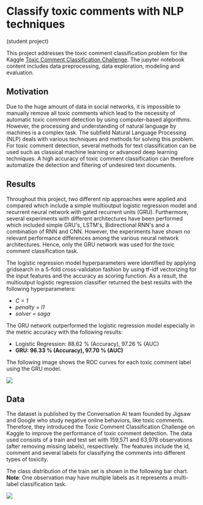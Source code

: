 # Classify toxic comments with NLP techniques

(student project)

This project addresses the toxic comment classification problem for the Kaggle [Toxic Comment Classification Challenge](https://www.kaggle.com/c/jigsaw-toxic-comment-classification-challenge). The jupyter notebook content includes data preprocessing, data exploration, modeling and evaluation.

## Motivation

Due to the huge amount of data in social networks, it is impossible to manually remove all toxic comments which lead to the necessity of automatic toxic comment detection by using computer-based algorithms. However, the processing and understanding of natural language by machines is a complex task. The subfield Natural Language Processing (NLP) deals with various techniques and methods for solving this problem. For toxic comment detection, several methods for text classification can be used such as classical machine learning or advanced deep learning techniques. A high accuracy of toxic comment classification can therefore automatize the detection and filtering of undesired text documents.

## Results

Throughout this project, two different nlp approaches were applied and compared which include a simple multioutput logistic regression model and recurrent neural network with gated recurrent units (GRU). Furthermore, several experiments with different architectures have been performed which included simple GRU's, LSTM's, Bidirectional RNN's and a combination of RNN and CNN. However, the experiments have shown no relevant performance differences among the various neural network architectures. Hence, only the GRU network was used for the toxic comment classification task.

The logistic regression model hyperparameters were identified by applying gridsearch in a 5-fold cross-validaton fashion by using tf-idf vectorizing for the input features and the accuracy as scoring function. As a result, the multioutput logistic regression classifier returned the best results with the following hyperparameters:
- *C = 1*
- *penalty = l1*
- *solver = saga*

The GRU network outperformed the logistic regression model especially in the metric accuracy with the following results:
- Logistic Regression: 88.62 % (Accuracy), 97.26 % (AUC)
- **GRU: 96.33 % (Accuracy), 97.70 % (AUC)**

The following image shows the ROC curves for each toxic comment label using the GRU model.

<img src="images/gru_roc_curves.png">

## Data

The dataset is published by the Conversation AI team founded by Jigsaw and Google who study negative online behaviors, like toxic comments. Therefore, they introduced the Toxic Comment Classification Challenge on Kaggle to improve the performance of toxic comment detection. The data used consists of a train and test set with 159,571 and 63,978 observations (after removing missing labels), respectively. The features include the id, comment and several labels for classifying the comments into different types of toxicity.

The class distribution of the train set is shown in the following bar chart. **Note**: One observation may have multiple labels as it represents a multi-label classification task.

<img src="images/frequencies_toxic_comments.png">
